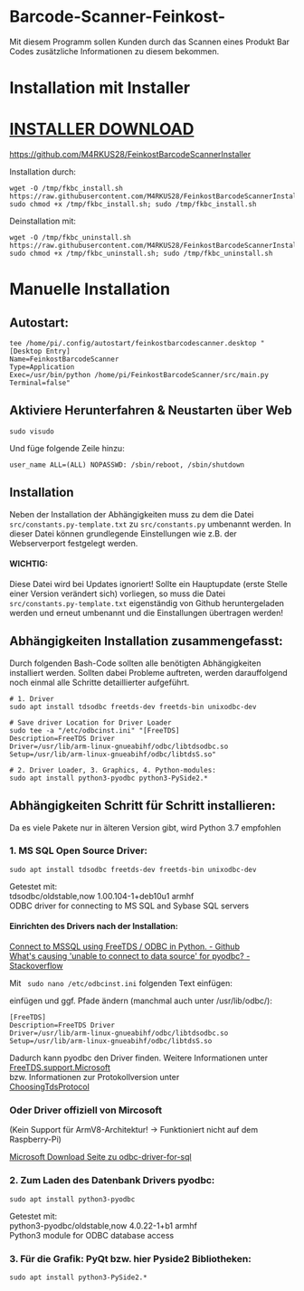 

# Barcode-Scanner-Feinkost-

Mit diesem Programm sollen Kunden durch das Scannen eines Produkt Bar Codes zusätzliche Informationen zu diesem bekommen.

# Installation mit Installer
# [INSTALLER DOWNLOAD](https://github.com/M4RKUS28/FeinkostBarcodeScannerInstaller)
https://github.com/M4RKUS28/FeinkostBarcodeScannerInstaller

Installation durch:
````commandline
wget -O /tmp/fkbc_install.sh https://raw.githubusercontent.com/M4RKUS28/FeinkostBarcodeScannerInstaller/main/install.sh; sudo chmod +x /tmp/fkbc_install.sh; sudo /tmp/fkbc_install.sh
````

Deinstallation mit:
````commandline
wget -O /tmp/fkbc_uninstall.sh https://raw.githubusercontent.com/M4RKUS28/FeinkostBarcodeScannerInstaller/main/uninstall.sh; sudo chmod +x /tmp/fkbc_uninstall.sh; sudo /tmp/fkbc_uninstall.sh
````

# Manuelle Installation

## Autostart:
````
tee /home/pi/.config/autostart/feinkostbarcodescanner.desktop "
[Desktop Entry]
Name=FeinkostBarcodeScanner
Type=Application
Exec=/usr/bin/python /home/pi/FeinkostBarcodeScanner/src/main.py
Terminal=false"
````
## Aktiviere Herunterfahren & Neustarten über Web
````
sudo visudo
````
Und füge folgende Zeile hinzu:
````
user_name ALL=(ALL) NOPASSWD: /sbin/reboot, /sbin/shutdown
````

## Installation

Neben der Installation der Abhängigkeiten muss zu dem die Datei
``src/constants.py-template.txt`` zu ``src/constants.py`` umbenannt werden. In dieser Datei können
grundlegende Einstellungen wie z.B. der Webserverport festgelegt werden.
#### WICHTIG:
Diese Datei wird bei Updates ignoriert! Sollte ein Hauptupdate (erste Stelle einer Version verändert sich) vorliegen,
so muss die Datei ``src/constants.py-template.txt`` eigenständig von Github heruntergeladen werden und erneut umbenannt
und die Einstallungen übertragen werden!


## Abhängigkeiten Installation zusammengefasst:
Durch folgenden Bash-Code sollten alle benötigten Abhängigkeiten installiert werden. Sollten dabei Probleme auftreten,
werden darauffolgend noch einmal alle Schritte detaillierter aufgeführt.

````
# 1. Driver
sudo apt install tdsodbc freetds-dev freetds-bin unixodbc-dev

# Save driver Location for Driver Loader
sudo tee -a "/etc/odbcinst.ini" "[FreeTDS]
Description=FreeTDS Driver
Driver=/usr/lib/arm-linux-gnueabihf/odbc/libtdsodbc.so
Setup=/usr/lib/arm-linux-gnueabihf/odbc/libtdsS.so"

# 2. Driver Loader, 3. Graphics, 4. Python-modules:
sudo apt install python3-pyodbc python3-PySide2.*
````

##
## Abhängigkeiten Schritt für Schritt installieren:
Da es viele Pakete nur in älteren Version gibt, wird Python 3.7 empfohlen


### 1. MS SQL Open Source Driver:

``sudo apt install tdsodbc freetds-dev freetds-bin unixodbc-dev``

Getestet mit: \
tdsodbc/oldstable,now 1.00.104-1+deb10u1 armhf \
ODBC driver for connecting to MS SQL and Sybase SQL servers 

#### Einrichten des Drivers nach der Installation:
[Connect to MSSQL using FreeTDS / ODBC in Python. - Github](https://gist.github.com/rduplain/1293636#file-readme-md) \
[What's causing 'unable to connect to data source' for pyodbc? - Stackoverflow](https://stackoverflow.com/questions/9723656/whats-causing-unable-to-connect-to-data-source-for-pyodbc)

Mit `` sudo nano /etc/odbcinst.ini`` folgenden Text einfügen:

einfügen und ggf. Pfade ändern (manchmal auch unter /usr/lib/odbc/):
````
[FreeTDS]
Description=FreeTDS Driver
Driver=/usr/lib/arm-linux-gnueabihf/odbc/libtdsodbc.so
Setup=/usr/lib/arm-linux-gnueabihf/odbc/libtdsS.so
````

Dadurch kann pyodbc den Driver finden. Weitere Informationen unter \
[FreeTDS.support.Microsoft](https://www.freetds.org/faq.html#Does.FreeTDS.support.Microsoft.servers) \
bzw. Informationen zur Protokollversion unter \
[ChoosingTdsProtocol](https://www.freetds.org/userguide/ChoosingTdsProtocol.html)


### Oder Driver offiziell von Mircosoft
(Kein Support für ArmV8-Architektur! -> Funktioniert nicht auf dem Raspberry-Pi)

[Microsoft Download Seite zu odbc-driver-for-sql](https://docs.microsoft.com/de-de/sql/connect/odbc/download-odbc-driver-for-sql-server?view=sql-server-ver16)

### 2. Zum Laden des Datenbank Drivers pyodbc:

``sudo apt install python3-pyodbc``

Getestet mit: \
python3-pyodbc/oldstable,now 4.0.22-1+b1 armhf \
Python3 module for ODBC database access 


### 3. Für die Grafik: PyQt bzw. hier Pyside2 Bibliotheken:

``sudo apt install python3-PySide2.*``



